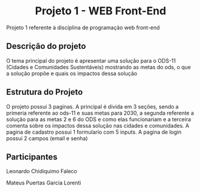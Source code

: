 <h1 align="center">Projeto 1 - WEB Front-End</h1>
<p>Projeto 1 referente à disciplina de programação web front-end</p>

<h2>Descrição do projeto</h2>
<p>O tema principal do projeto é apresentar uma solução para o ODS-11 (Cidades e Comunidades Sustentáveis) mostrando as metas do ods, o que a solução propõe e quais os impactos dessa solução</p>

<h2>Estrutura do Projeto</h2>
<p>O projeto possui 3 paginas. A principal é divida em 3 seções, sendo a primeria referente ao ods-11 e suas metas para 2030, 
a segunda referente a solução para as metas 2 e 6 do ODS e como elas funcionariam e a terceira comenta sobre os impactos dessa solução nas cidades e comunidades. 
A pagina de cadastro possui 1 formulario com 5 inputs. A pagina de login possui 2 campos (email e senha)</p>

<h2>Participantes</h2>
<p>Leonardo Chidiquimo Faleco</p>
<p>Mateus Puertas Garcia Lorenti</p>
